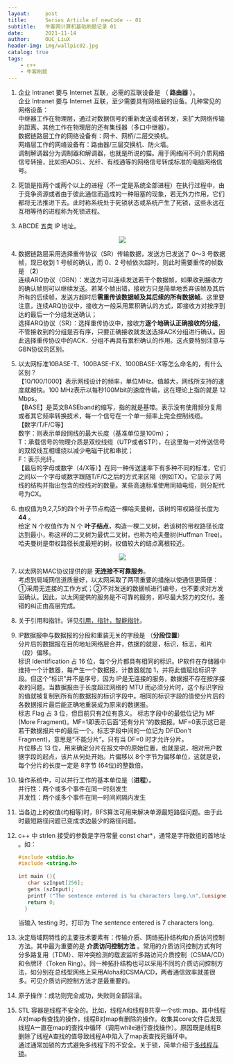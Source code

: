 ```yaml
---
layout:     post
title:      Series Article of newCode -- 01
subtitle:   牛客网计算机基础刷题记录 01         
date:       2021-11-14
author:     OUC_LiuX
header-img: img/wallpic02.jpg
catalog: true
tags:
    - c++       
    - 牛客刷题
---     
```

1. 企业 Intranet 要与 Internet 互联，必需的互联设备是 （ **路由器** ）。      
   企业 Intranet 要与 Internet 互联，至少需要具有网络层的设备。几种常见的网络设备：             
   中继器工作在物理层，通过对数据信号的重新发送或者转发，来扩大网络传输的距离。其他工作在物理层的还有集线器（多口中继器）。      
   数据链路层工作的网络设备有：网卡、网桥/二层交换机。       
   网络层工作的网络设备有：路由器/三层交换机、防火墙。         
   调制解调器分为调制器和解调器，也就是所说的猫。用于网络间不同介质网络信号转接，比如把ADSL、光纤、有线通等的网络信号转成标准的电脑网络信号。     

2. 死锁是指两个或两个以上的进程（不一定是系统全部进程）在执行过程中，由于竞争资源或者由于彼此通信而造成的一种阻塞的现象，若无外力作用，它们都将无法推进下去。此时称系统处于死锁状态或系统产生了死锁，这些永远在互相等待的进程称为死锁进程。      

3. ABCDE 五类 IP 地址。        
   <div align=center><img src="https://raw.githubusercontent.com/OUCliuxiang/OUCliuxiang.github.io/master/img/newCode/newCode001.png"></div>       


4. 数据链路层采用选择重传协议（SR）传输数据，发送方已发送了 0～3 号数据帧，现已收到 1 号帧的确认，而 0、2 号帧依次超时，则此时需要重传的帧数是 （**2**）          
   连续ARQ协议（GBN）：发送方可以连续发送若干个数据帧，如果收到接收方的确认帧则可以继续发送。若某个帧出错，接收方只是简单地丢弃该帧及其后所有的后续帧，发送方超时后**需重传该数据帧及其后续的所有数据帧**。这里要注意，连续ARQ协议中，接收方一般采用累积确认的方式，即接收方对按序到达的最后一个分组发送确认；         
   选择ARQ协议（SR）：选择重传协议中，接收方**逐个地确认正确接收的分组**，不管接收到的分组是否有序，只要正确接收就发送选择ACK分组进行确认。因此选择重传协议中的ACK．分组不再具有累积确认的作用。这点要特别注意与GBN协议的区别。        

5. 以太网标准10BASE-T、100BASE-FX、1000BASE-X等怎么命名的，有什么区别？      
   【10/100/1000】表示网线设计的频率，单位MHz。值越大，网线所支持的速度就越快。100 MHz表示以每秒100Mbit的速度传输，这在理论上指的就是 12 Mbps。            
   【BASE】是英文BASEband的缩写，指的就是基带。表示没有使用频分复用或者其它频率转换技术，每一个信号在一个单一频率上完全控制线缆。         
   【数字/T/F/C等】      
   数字：则表示单段网线的最大长度（基准单位是100m）；          
   T：承载信号的物理介质是双绞线缆（UTP或者STP），在这里每一对传送信号的双绞线互相缠绕以减少电磁干扰和串扰；       
   F：表示光纤。      
   【最后的字母或数字（4/X等）】在同一种传送速率下有多种不同的标准，它们之间以一个字母或数字跟随T/F/C之后的方式来区隔（例如TX）。它显示了网线的结构并指出包含的绞线对的数量。某些高速标准使用同轴电缆，则分配代号为CX。        

6. 由权值为9,2,7,5的四个叶子节点构造一棵哈夫曼树，该树的带权路径长度为 **44** 。        
   给定 N 个权值作为 N 个 **叶子结点**，构造一棵二叉树，若该树的带权路径长度达到最小，称这样的二叉树为最优二叉树，也称为哈夫曼树(Huffman Tree)。哈夫曼树是带权路径长度最短的树，权值较大的结点离根较近。      
   <div align=center><img src="https://raw.githubusercontent.com/OUCliuxiang/OUCliuxiang.github.io/master/img/newCode/newCode002.png"></div>       

7. 以太网的MAC协议提供的是 **无连接不可靠服务**。          
   考虑到局域网信道质量好，以太网采取了两项重要的措施以使通信更简便：①采用无连接的工作方式；②不对发送的数据帧进行编号，也不要求对方发回确认。因此，以太网提供的服务是不可靠的服务，即尽最大努力的交付。差错的纠正由高层完成。          

8. 关于引用和指针。详见[引用，指针，智能指针](https://www.ouc-liux.cn/2021/11/14/Series-Article-of-cpp-21/)。       

9. IP数据报中与数据报的分段和重装无关的字段是 （**分段位置**）         
   分片后的数据报在目的地址网络层合并，依据的就是，标识，标志，和片（段）偏移。     
   标识 Identification 占 16 位，每个分片都具有相同的标识。IP软件在存储器中维持一个计数器，每产生一个数据报，计数器就加 1，并将此值赋给标识字段。但这个“标识”并不是序号，因为 IP是无连接的服务，数据报不存在按序接收的问题。当数据报由于长度超过网络的 MTU 而必须分片时，这个标识字段的值就被复制到所有的数据报的标识字段中。相同的标识字段的值使分片后的各数据报片最后能正确地重装成为原来的数据报。         
   标志 Flag 占 3 位，但目前只有2位有意义。 标志字段中的最低位记为 MF (More Fragment)。MF=1即表示后面“还有分片”的数据报。MF=0表示这已是若干数据报片中的最后一个。标志字段中间的一位记为 DF(Don't Fragment)，意思是“不能分片”。只有当 DF=0 时才允许分片。     
   片位移占 13 位，用来确定分片在报文中的原始位置，也就是说，相对用户数据字段的起点，该片从何处开始。片偏移以 8个字节为偏移单位，这就是说，每个分片的长度一定是 8字节 (64位)的整数倍。        

10. 操作系统中，可以并行工作的基本单位是（**进程**）。      
   并行性：两个或多个事件在同一时刻发生     
   并发性：两个或多个事件在同一时间间隔内发生      

11. 当各边上的权值(均相等)时，BFS算法可用来解决单源最短路径问题。由于此时最短路径问题已变成求边最少的路径问题。       

12. c++ 中 strlen 接受的参数是字符常量 const char*，通常是字符数组的首地址 。如：        
    ```c++       
    #include <stdio.h>
    #include <string.h>
   
    int main (){        
       char szInput[256];       
       gets (szInput);        
       printf ("The sentence entered is %u characters long.\n",(unsigned)strlen(szInput));      
       return 0;        
      }
    ```        
    当输入 testing 时，打印为 The sentence entered is 7 characters long.      

13. 决定局域网特性的主要技术要素有：传输介质、网络拓扑结构和介质访问控制方法。其中最为重要的是 **介质访问控制方法** 。常用的介质访问控制方式有时分多路复用（TDM）、带冲突检测的载波监听多路访问介质控制（CSMA/CD）和令牌环（Token Ring）。同一种拓扑结构也可以采用不同的介质访问控制方法，如分别在总线型网络上采用Aloha和CSMA/CD，两者通信效率就差很多。可见介质访问控制方法才是最重要的。    

14. 原子操作：成功则完全成功，失败则全部回滚。        

15. STL 容器是线程不安全的。比如，线程A和线程B共享一个stl::map。其中线程A对map有查找的操作，线程B对map有删除的操作。收集其core文件后发现线程A一直在map的查找中循环（调用while进行查找操作）。原因既是线程B删除了线程A查找的值导致线程A中陷入了map表查找死循环中。       
   通过通常加锁的方式避免多线程下的不安全。关于锁，简单介绍于[多线程与锁](https://www.ouc-liux.cn/2021/11/15/Series-Article-of-cpp-22/)。         
   